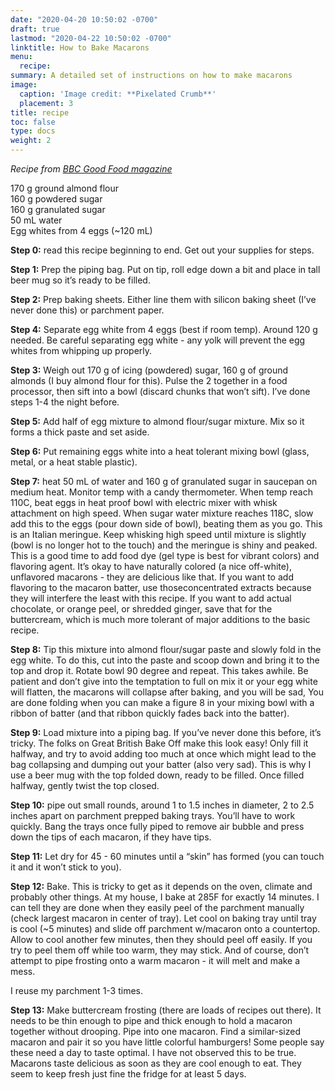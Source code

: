 ```yaml
---
date: "2020-04-20 10:50:02 -0700"
draft: true
lastmod: "2020-04-22 10:50:02 -0700"
linktitle: How to Bake Macarons
menu: 
  recipe:
summary: A detailed set of instructions on how to make macarons
image:
  caption: 'Image credit: **Pixelated Crumb**'
  placement: 3
title: recipe
toc: false
type: docs
weight: 2 
---
```



*Recipe from [BBC Good Food magazine]()*

170 g ground almond flour  
160 g powdered sugar   
160 g granulated sugar   
50 mL water   
Egg whites from 4 eggs (~120 mL)   

**Step 0:** read this recipe beginning to end. Get out your supplies for steps. 

**Step 1:** Prep the piping bag. Put on tip, roll edge down a bit and place in tall beer mug so it’s ready to be filled.

**Step 2:** Prep baking sheets. Either line them with silicon baking sheet (I’ve never done this) or parchment paper. 

**Step 4:** Separate egg white from 4 eggs (best if room temp). Around 120 g needed. Be careful separating egg white - any yolk will prevent the egg whites from whipping up properly. 

**Step 3:** Weigh out 170 g of icing (powdered) sugar, 160 g of ground almonds (I buy almond flour for this). Pulse the 2 together in a food processor, then sift into a bowl (discard chunks that won’t sift). I’ve done steps 1-4 the night before. 

**Step 5:** Add half of egg mixture to almond flour/sugar mixture. Mix so it forms a thick paste and set aside. 

**Step 6:** Put remaining eggs white into a heat tolerant mixing bowl (glass, metal, or a heat stable plastic). 

**Step 7:** heat 50 mL of water and 160 g of granulated sugar in saucepan on medium heat. Monitor temp with a candy thermometer. When temp reach 110C, beat eggs in heat proof bowl with electric mixer with whisk attachment on high speed. When sugar water mixture reaches 118C, slow add this to the eggs (pour down side of bowl), beating them as you go. This is an Italian meringue. Keep whisking high speed until mixture is slightly (bowl is no longer hot to the touch) and the meringue is shiny and peaked. This is a good time to add food dye (gel type is best for vibrant colors) and flavoring agent. It’s okay to have naturally colored (a nice off-white), unflavored macarons - they are delicious like that. If you want to add flavoring to the macaron batter, use thoseconcentrated extracts because they will interfere the least with this recipe. If you want to add actual chocolate, or orange peel, or shredded ginger, save that for the buttercream, which is much more tolerant of major additions to the basic recipe. 

**Step 8:** Tip this mixture into almond flour/sugar paste and slowly fold in the egg white. To do this, cut into the paste and scoop down and bring it to the top and drop it. Rotate bowl 90 degree and repeat. This takes awhile. Be patient and don’t give into the temptation to full on mix it or your egg white will flatten, the macarons will collapse after baking, and you will be sad, You are done folding when you can make a figure 8 in your mixing bowl with a ribbon of batter (and that ribbon quickly fades back into the batter). 

**Step 9:** Load mixture into a piping bag. If you’ve never done this before, it’s tricky. The folks on Great British Bake Off make this look easy! Only fill it halfway, and try to avoid adding too much at once which might lead to the bag collapsing and dumping out your batter (also very sad). This is why I use a beer mug with the top folded down, ready to be filled. Once filled halfway, gently twist the top closed. 

**Step 10:** pipe out small rounds, around 1 to 1.5 inches in diameter, 2 to 2.5 inches apart on parchment prepped baking trays. You’ll have to work quickly. Bang the trays once fully piped to remove air bubble and press down the tips of each macaron, if they have tips. 

**Step 11:** Let dry for 45 - 60 minutes until a “skin” has formed (you can touch it and it won’t stick to you). 

**Step 12:** Bake. This is tricky to get as it depends on the oven, climate and probably other things. At my house, I bake at 285F for exactly 14 minutes. I can tell they are done when they easily peel of the parchment manually (check largest macaron in center of tray). Let cool on baking tray until tray is cool (~5 minutes) and slide off parchment w/macaron onto a countertop. Allow to cool another few minutes, then they should peel off easily. If you try to peel them off while too warm, they may stick. And of course, don’t attempt to pipe frosting onto a warm macaron - it will melt and make a mess. 

I reuse my parchment 1-3 times. 

**Step 13:** Make buttercream frosting (there are loads of recipes out there). It needs to be thin enough to pipe and thick enough to hold a macaron together without drooping. Pipe into one macaron. Find a similar-sized macaron and pair it so you have little colorful hamburgers! Some people say these need a day to taste optimal.  I have not observed this to be true. Macarons taste delicious as soon as they are cool enough to eat. They seem to keep fresh just fine the fridge for at least 5 days.


